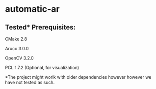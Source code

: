 # automatic-ar

## Tested* Prerequisites:

CMake 2.8

Aruco 3.0.0

OpenCV 3.2.0

PCL 1.7.2 (Optional, for visualization)

*The project might worlk with older dependencies however however we have not tested as such.


